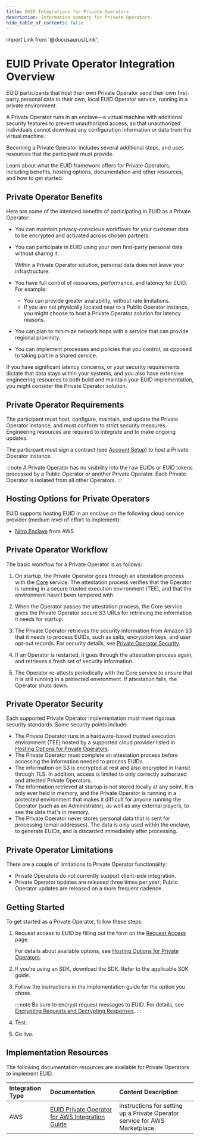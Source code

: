 ```yaml
---
title: EUID Integrations for Private Operators
description: Information summary for Private Operators.
hide_table_of_contents: false
---
```


import Link from '@docusaurus/Link';

# EUID Private Operator Integration Overview

EUID participants that host their own Private Operator send their own first-party <Link href="../ref-info/glossary-uid#gl-personal-data">personal data</Link> to their own, local EUID <Link href="../ref-info/glossary-uid#gl-operator">Operator</Link> service, running in a private environment.

A Private Operator runs in an <Link href="../ref-info/glossary-uid#gl-enclave">enclave</Link>&#8212;a virtual machine with additional security features to prevent unauthorized access, so that unauthorized individuals cannot download any configuration information or data from the virtual machine.

Becoming a Private Operator includes several additional steps, and uses resources that the participant must provide.

Learn about what the EUID framework offers for Private Operators, including benefits, hosting options, documentation and other resources, and how to get started.

## Private Operator Benefits

Here are some of the intended benefits of participating in EUID as a Private Operator:
- You can maintain privacy-conscious workflows for your customer data to be encrypted and activated across chosen partners.
- You can participate in EUID using your own first-party <Link href="../ref-info/glossary-uid#gl-personal-data">personal data</Link>  without sharing it.

  Within a Private Operator solution, personal data does not leave your infrastructure.
- You have full control of resources, performance, and latency for EUID. For example:  
  - You can provide greater availability, without rate limitations.
  - If you are not physically located near to a Public Operator instance, you might choose to host a Private Operator solution for latency reasons.
- You can plan to minimize network hops with a service that can provide regional proximity.
- You can implement processes and policies that you control, as opposed to taking part in a shared service.

If you have significant latency concerns, or your security requirements dictate that data stays within your systems, and you also have extensive engineering resources to both build and maintain your EUID implementation, you might consider the Private Operator solution. 

## Private Operator Requirements

The participant must host, configure, maintain, and update the Private Operator instance, and must conform to strict security measures. Engineering resources are required to integrate and to make ongoing updates.

The participant must sign a contract (see [Account Setup](../getting-started/gs-account-setup.md)) to host a Private Operator instance.

:::note
A Private Operator has no visibility into the raw EUIDs or EUID tokens processed by a Public Operator or another Private Operator. Each Private Operator is isolated from all other Operators.
:::

## Hosting Options for Private Operators

EUID supports hosting EUID in an <Link href="../ref-info/glossary-uid#gl-enclave">enclave</Link> on the following cloud service provider (medium level of effort to implement):
- [Nitro Enclave](https://aws.amazon.com/ec2/nitro/) from AWS

## Private Operator Workflow

The basic workflow for a Private Operator is as follows:

1. On startup, the Private Operator goes through an attestation process with the <a href="../ref-info/glossary-uid#gl-core-service">Core</a> service. The attestation process verifies that the Operator is running in a secure trusted execution environment (TEE), and that the environment hasn't been tampered with.

1. When the Operator passes the attestation process, the Core service gives the Private Operator secure S3 URLs for retrieving the information it needs for startup.

1. The Private Operator retrieves the security information from Amazon S3 that it needs to process EUIDs, such as salts, encryption keys, and user opt-out records. For security details, see [Private Operator Security](#private-operator-security).

1. If an Operator is restarted, it goes through the attestation process again, and retrieves a fresh set of security information.

1. The Operator re-attests periodically with the Core service to ensure that it is still running in a protected environment. If attestation fails, the Operator shuts down.

## Private Operator Security

Each supported Private Operator implementation must meet rigorous security standards. Some security points include:

- The Private Operator runs in a hardware-based trusted execution environment (TEE) hosted by a supported cloud provider listed in [Hosting Options for Private Operators](#hosting-options-for-private-operators).
- The Private Operator must complete an attestation process before accessing the information needed to process EUIDs.
- The information on S3 is encrypted at rest and also encrypted in transit through TLS. In addition, access is limited to only correctly authorized and attested Private Operators.
- The information retrieved at startup is not stored locally at any point. It is only ever held in memory, and the Private Operator is running in a protected environment that makes it difficult for anyone running the Operator (such as an Administrator), as well as any external players, to see the data that's in memory.
- The Private Operator never stores <Link href="../ref-info/glossary-uid#gl-personal-data">personal data</Link> that is sent for processing (email addresses). The data is only used within the enclave, to generate EUIDs, and is discarded immediately after processing.

## Private Operator Limitations

There are a couple of limitations to Private Operator functionality:
- Private Operators do not currently support <Link href="../ref-info/glossary-uid#gl-client-side">client-side integration</Link>.
- Private Operator updates are released three times per year; Public Operator updates are released on a more frequent cadence.

## Getting Started

To get started as a Private Operator, follow these steps:

1. Request access to EUID by filling out the form on the [Request Access](/request-access) page.

   For details about available options, see [Hosting Options for Private Operators](#hosting-options-for-private-operators).
3. If you're using an SDK, download the SDK. Refer to the applicable SDK guide.
4. Follow the instructions in the implementation guide for the option you chose.

   :::note
   Be sure to encrypt request messages to EUID. For details, see [Encrypting Requests and Decrypting Responses](../getting-started/gs-encryption-decryption.md).
   :::
5. Test.
6. Go live.

## Implementation Resources

The following documentation resources are available for Private Operators to implement EUID.

| Integration Type| Documentation | Content Description |
| :--- | :--- | :--- |
| AWS | [EUID Private Operator for AWS Integration Guide](../guides/operator-guide-aws-marketplace.md) | Instructions for setting up a Private Operator service for AWS Marketplace. |
